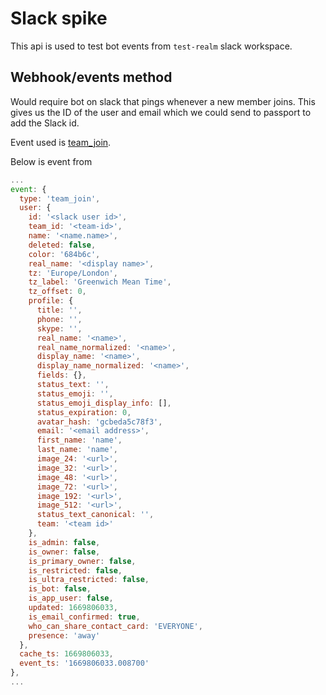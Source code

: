 # Slack spike

This api is used to test bot events from `test-realm` slack workspace.

## Webhook/events method

Would require bot on slack that pings whenever a new member joins. This gives us the ID of the user and email which we could send to passport to add the Slack id.

Event used is [team_join](https://api.slack.com/events/team_join).

Below is event from

```javascript
...
event: {
  type: 'team_join',
  user: {
    id: '<slack user id>',
    team_id: '<team-id>',
    name: '<name.name>',
    deleted: false,
    color: '684b6c',
    real_name: '<display name>',
    tz: 'Europe/London',
    tz_label: 'Greenwich Mean Time',
    tz_offset: 0,
    profile: {
      title: '',
      phone: '',
      skype: '',
      real_name: '<name>',
      real_name_normalized: '<name>',
      display_name: '<name>',
      display_name_normalized: '<name>',
      fields: {},
      status_text: '',
      status_emoji: '',
      status_emoji_display_info: [],
      status_expiration: 0,
      avatar_hash: 'gcbeda5c78f3',
      email: '<email address>',
      first_name: 'name',
      last_name: 'name',
      image_24: '<url>',
      image_32: '<url>',
      image_48: '<url>',
      image_72: '<url>',
      image_192: '<url>',
      image_512: '<url>',
      status_text_canonical: '',
      team: '<team id>'
    },
    is_admin: false,
    is_owner: false,
    is_primary_owner: false,
    is_restricted: false,
    is_ultra_restricted: false,
    is_bot: false,
    is_app_user: false,
    updated: 1669806033,
    is_email_confirmed: true,
    who_can_share_contact_card: 'EVERYONE',
    presence: 'away'
  },
  cache_ts: 1669806033,
  event_ts: '1669806033.008700'
},
...
```
